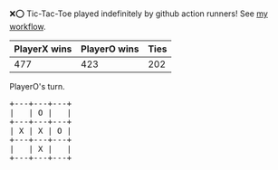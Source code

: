:x::o: Tic-Tac-Toe played indefinitely by github action runners! See [my workflow](.github/workflows/play.yaml).

|PlayerX wins|PlayerO wins|Ties|
|-|-|-|
|477|423|202|

PlayerO's turn.

<pre>
+---+---+---+
|   | O |   |
+---+---+---+
| X | X | O |
+---+---+---+
|   | X |   |
+---+---+---+
</pre>